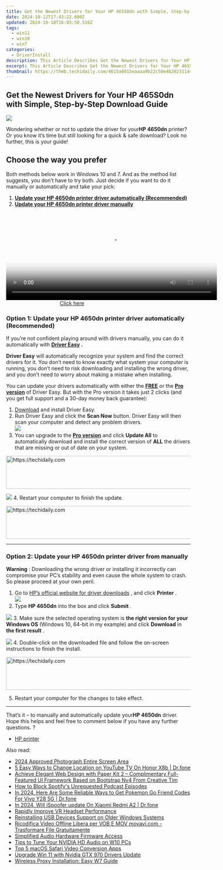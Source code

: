 ```yaml
---
title: Get the Newest Drivers for Your HP 465S0dn with Simple, Step-by-Step Download Guide
date: 2024-10-12T17:43:22.600Z
updated: 2024-10-18T16:03:50.516Z
tags:
  - win11
  - win10
  - win7
categories:
  - DriverInstall
description: This Article Describes Get the Newest Drivers for Your HP 465S0dn with Simple, Step-by-Step Download Guide
excerpt: This Article Describes Get the Newest Drivers for Your HP 465S0dn with Simple, Step-by-Step Download Guide
thumbnail: https://thmb.techidaily.com/4615a0815eaaaa9b22c58e4b20231144a4af2f1f5af9f2c94189c8d2595dadf6.jpg
---
```


## Get the Newest Drivers for Your HP 465S0dn with Simple, Step-by-Step Download Guide

![](https://images.drivereasy.com/wp-content/uploads/2018/06/img_5b31ae331d955.jpg) 

 Wondering whether or not to update the driver for your**HP 4650dn**  printer? Or you know it’s time but still looking for a quick & safe download? Look no further, this is your guide! 

## Choose the way you prefer

Both methods below work in Windows 10 and 7\.  And as the method list suggests, you don’t have to try both. Just decide if you want to do it manually or automatically and take your pick: 

1. [**Update your HP 4650dn printer driver automatically (Recommended)**](https://www.drivereasy.com/knowledge/hp-4650dn-driver-download-update-easily/#O1)
2. [**Update your HP 4650dn printer driver manually**](https://tools.techidaily.com/drivereasy/download/)

<!-- affiliate ads begin -->
<span id="1983472">
					<video width="576" height="240" style="cursor:pointer"
           poster="//a.impactradius-go.com/display-clicktoplayimage/1983472.png"
           onclick="if(!this.playClicked){this.play();this.setAttribute('controls',true);this.playClicked=true;}">
	   <source src="//a.impactradius-go.com/display-ad/22993-1983472">
	   <img src="//a.impactradius-go.com/display-clicktoplayimage/1983472.png" style="border: none; height: 100%; width: 100%; object-fit: contain">
	</video>
	<div style="width:360px;text-align:center"><a href="javascript:window.open(decodeURIComponent('https%3A%2F%2Fhomestyler.sjv.io%2Fc%2F5597632%2F1983472%2F22993'), '_blank');void(0);">Click here</a></div>
</span>
<img height="0" width="0" src="https://imp.pxf.io/i/5597632/1983472/22993" style="position:absolute;visibility:hidden;" border="0" />
<!-- affiliate ads end -->

###  Option 1: Update your HP 4650dn printer driver automatically (Recommended) 

 If you’re not confident playing around with drivers manually, you can do it automatically with **[Driver Easy](https://tools.techidaily.com/drivereasy/download/) .** 

**Driver Easy**   will automatically recognize your system and find the correct drivers for it. You don’t need to know exactly what system your computer is running, you don’t need to risk downloading and installing the wrong driver, and you don’t need to worry about making a mistake when installing.

 You can update your drivers automatically with either the **[FREE](https://tools.techidaily.com/drivereasy/download/)**  or the **[Pro version](https://tools.techidaily.com/drivereasy/download/)**  of Driver Easy. But with the Pro version it takes just 2 clicks (and you get full support and a 30-day money back guarantee):

1. [Download](https://tools.techidaily.com/drivereasy/download/)   and install Driver Easy.
2. Run Driver Easy and click the **Scan Now** button. Driver Easy will then scan your computer and detect any problem drivers.  
![](https://images.drivereasy.com/wp-content/uploads/2018/11/img_5be6942bcb9c5.jpg)
3. You can upgrade to the **[Pro version](https://tools.techidaily.com/drivereasy/download/)**  and click **Update All** to automatically download and install the correct version of **ALL**  the drivers that are missing or out of date on your system.  

<!-- affiliate ads begin -->
<a href="https://appsumo.8odi.net/c/5597632/2043856/7443" target="_top" id="2043856">
  <img src="//a.impactradius-go.com/display-ad/7443-2043856" border="0" alt="https://techidaily.com" width="728" height="90"/>
</a>
<img height="0" width="0" src="https://appsumo.8odi.net/i/5597632/2043856/7443" style="position:absolute;visibility:hidden;" border="0" />
<!-- affiliate ads end -->

![](https://images.drivereasy.com/wp-content/uploads/2018/06/img_5b31adbfb8d4c.jpg)
4. Restart your computer to finish the update.

<!-- affiliate ads begin -->
<a href="https://appsumo.8odi.net/c/5597632/2105873/7443" target="_top" id="2105873">
  <img src="//a.impactradius-go.com/display-ad/7443-2105873" border="0" alt="https://techidaily.com" width="728" height="90"/>
</a>
<img height="0" width="0" src="https://appsumo.8odi.net/i/5597632/2105873/7443" style="position:absolute;visibility:hidden;" border="0" />
<!-- affiliate ads end -->

---

###  Option 2: Update your **HP 4650dn** printer driver from manually

**Warning** : Downloading the wrong driver or installing it incorrectly can compromise your PC’s stability and even cause the whole system to crash. So please proceed at your own peril. 

1. Go to [HP’s official website for driver downloads](https://support.hp.com/hk-en/drivers) , and click **Printer** .  
![](https://images.drivereasy.com/wp-content/uploads/2018/06/img_5b17620c2da6d.jpg)
2. Type **HP 4650dn** into the box and click **Submit** .  

![](https://images.drivereasy.com/wp-content/uploads/2018/06/img_5b31aca438b45.png)
3. Make sure the selected operating system is **the right version for your Windows OS** (Windows 10, 64-bit in my example) and click **Download**  in **the first result** .  

![](https://images.drivereasy.com/wp-content/uploads/2018/06/img_5b31ad3797a2a.jpg)
4. Double-click on the downloaded file and follow the on-screen instructions to finish the install.

<!-- affiliate ads begin -->
<a href="https://appsumo.8odi.net/c/5597632/2049364/7443" target="_top" id="2049364">
  <img src="//a.impactradius-go.com/display-ad/7443-2049364" border="0" alt="https://techidaily.com" width="728" height="90"/>
</a>
<img height="0" width="0" src="https://appsumo.8odi.net/i/5597632/2049364/7443" style="position:absolute;visibility:hidden;" border="0" />
<!-- affiliate ads end -->

5. Restart your computer for the changes to take effect.

---

That’s it  – to manually and automatically update your**HP 4650dn**  driver. Hope this helps and feel free to comment below if you have any further questions. ? 

* [HP printer](https://tools.techidaily.com/drivereasy/download/)

<ins class="adsbygoogle"
     style="display:block"
     data-ad-format="autorelaxed"
     data-ad-client="ca-pub-7571918770474297"
     data-ad-slot="1223367746"></ins>

<ins class="adsbygoogle"
     style="display:block"
     data-ad-client="ca-pub-7571918770474297"
     data-ad-slot="8358498916"
     data-ad-format="auto"
     data-full-width-responsive="true"></ins>

<span class="atpl-alsoreadstyle">Also read:</span>
<div><ul>
<li><a href="https://screen-capture.techidaily.com/2024-approved-photograph-entire-screen-area/"><u>2024 Approved Photograph Entire Screen Area</u></a></li>
<li><a href="https://location-fake.techidaily.com/5-easy-ways-to-change-location-on-youtube-tv-on-honor-x8b-drfone-by-drfone-virtual-android/"><u>5 Easy Ways to Change Location on YouTube TV On Honor X8b | Dr.fone</u></a></li>
<li><a href="https://win-popular.techidaily.com/achieve-elegant-web-design-with-paper-kit-2-complimentary-full-featured-ui-framework-based-on-bootstrap-nv4-from-creative-tim/"><u>Achieve Elegant Web Design with Paper Kit 2 – Complimentary Full-Featured UI Framework Based on Bootstrap Nv4 From Creative Tim</u></a></li>
<li><a href="https://extra-hints.techidaily.com/how-to-block-spotifys-unrequested-podcast-episodes/"><u>How to Block Spotify's Unrequested Podcast Episodes</u></a></li>
<li><a href="https://change-location.techidaily.com/in-2024-here-are-some-reliable-ways-to-get-pokemon-go-friend-codes-for-vivo-y28-5g-drfone-by-drfone-virtual-android/"><u>In 2024, Here Are Some Reliable Ways to Get Pokemon Go Friend Codes For Vivo Y28 5G | Dr.fone</u></a></li>
<li><a href="https://phone-solutions.techidaily.com/in-2024-will-ispoofer-update-on-xiaomi-redmi-a2-drfone-by-drfone-virtual-android/"><u>In 2024, Will iSpoofer update On Xiaomi Redmi A2 | Dr.fone</u></a></li>
<li><a href="https://driver-install.techidaily.com/rapidly-improve-vr-headset-performance/"><u>Rapidly Improve VR Headset Performance</u></a></li>
<li><a href="https://driver-install.techidaily.com/reinstalling-usb-devices-support-on-older-windows-systems/"><u>Reinstalling USB Devices Support on Older Windows Systems</u></a></li>
<li><a href="https://tech-renaissance.techidaily.com/ricodifica-video-offline-libera-per-vob-e-mov-movavicom-trasformare-file-gratuitamente/"><u>Ricodifica Video Offline Libera per VOB E MOV movavi.com - Trasformare File Gratuitamente</u></a></li>
<li><a href="https://driver-install.techidaily.com/simplified-audio-hardware-firmware-access/"><u>Simplified Audio Hardware Firmware Access</u></a></li>
<li><a href="https://driver-install.techidaily.com/tips-to-tune-your-nvidia-hd-audio-on-w10-pcs/"><u>Tips to Tune Your NVIDIA HD Audio on W10 PCs</u></a></li>
<li><a href="https://article-tips.techidaily.com/top-5-macos-safari-video-conversion-apps/"><u>Top 5 macOS Safari Video Conversion Apps</u></a></li>
<li><a href="https://driver-install.techidaily.com/upgrade-win-11-with-nvidia-gtx-970-drivers-update/"><u>Upgrade Win 11 with Nvidia GTX 970 Drivers Update</u></a></li>
<li><a href="https://driver-install.techidaily.com/wireless-proxy-installation-easy-w7-guide/"><u>Wireless Proxy Installation: Easy W7 Guide</u></a></li>
</ul></div>

